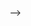 <!-- 
<p align="center"><a href="#"><img width="30%" alt="Hello, I'm Vivek " src="https://media.giphy.com/media/f6hnhHkks8bk4jwjh3/giphy.gif" /></a><a href="#"><img width="15%" alt="Hello, I'm Vivek " src="https://media.giphy.com/media/2J3VPYmnhO2jjKAX0X/giphy.gif" /></a></p>

<div align="center" id="badges"><img src="https://komarev.com/ghpvc/?username=your-github-username&style=flat-square&color=blue" alt=""/></div>

<h1>
  Hi, I am Vivek Maddeshiya
  <img src="https://media.giphy.com/media/hvRJCLFzcasrR4ia7z/giphy.gif" width="30px"/>
</h1>



### :man_technologist: About Me :



- I am a hands-on <img src="https://media.giphy.com/media/WUlplcMpOCEmTGBtBW/giphy.gif" width="30"> and self-taught Learner  from India

- 🔭 I’m currently working on projects based on MERN stack.
- :zap: In my free time, I solve problems on Data Structures and Algorithms on GeeksforGeeks and read tech articles.
- 📫 How to reach me: </br>
  <a href="https://www.linkedin.com/in/vivek-maddeshiya-b08a5b175/"><img  src="https://img.shields.io/badge/LinkedIn-blue?style=for-the-badge&logo=linkedin&logoColor=white" alt="LinkedIn Badge"/></a>
- 💬 Ask me about Anything <a href="https://github.com/vivekiet22/vivekiet22/issues">here</a>
- ⚡ Fun fact:  I am an Engineer :)




---

### :hammer_and_wrench: Languages and Tools :
<div>
  <img src="https://github.com/devicons/devicon/blob/master/icons/python/python-original.svg" title="Python" alt="Python" width="40" height="40"/>&nbsp;
  <img src="https://github.com/devicons/devicon/blob/master/icons/git/git-original-wordmark.svg" title="Git" **alt="Git" width="40" height="40"/>&nbsp;
  <img src="https://github.com/devicons/devicon/blob/master/icons/react/react-original-wordmark.svg" title="React" alt="React" width="40" height="40"/>&nbsp;
 <img src="https://github.com/devicons/devicon/blob/master/icons/redux/redux-original.svg" title="Redux" alt="Redux " width="40" height="40"/>&nbsp;
  <img src="https://github.com/devicons/devicon/blob/master/icons/css3/css3-plain-wordmark.svg"  title="CSS3" alt="CSS" width="40" height="40"/>&nbsp;
  <img src="https://github.com/devicons/devicon/blob/master/icons/html5/html5-original.svg" title="HTML5" alt="HTML" width="40" height="40"/>&nbsp;
  <img src="https://github.com/devicons/devicon/blob/master/icons/javascript/javascript-original.svg" title="JavaScript" alt="JavaScript" width="40" height="40"/>&nbsp;
  <img src="https://github.com/devicons/devicon/blob/master/icons/bootstrap/bootstrap-original.svg" title="bootstrap" alt="Bootstrap" width="40" height="40"/>&nbsp;
   <img src="https://github.com/devicons/devicon/blob/master/icons/mongodb/mongodb-original-wordmark.svg" title="mongodb" alt="mongodb" width="40" height="40"/>&nbsp;
 
  <img src="https://github.com/devicons/devicon/blob/master/icons/vscode/vscode-plain-wordmark.svg" title="vs-code" alt="vs-code" width="40" height="40"/>&nbsp;

   
  </div>

  
 ---

### :fire: My Stats :

[![GitHub Streak](http://github-readme-streak-stats.herokuapp.com?user=vivekiet22&theme=dark&background=000000)](https://git.io/streak-stats)


![Vivek's GitHub stats](https://github-readme-stats.vercel.app/api?username=vivekiet22&show_icons=true&theme=onedark)


![Vivek's geeksForgeeks stats](https://geeks-for-geeks-stats-api-napiyo.vercel.app/?userName=vivekmaddheshiya205)
</br>
<a href="http://www.nerdtests.com/ft_nq.php">
<img src="http://www.nerdtests.com/images/ft/nq/7d68b6edd3.gif" alt="I am nerdier than 81% of all people. Are you a nerd? Click here to take the Nerd Test, get geeky images and jokes, and write on the nerd forum!"></a>





<!--
##I have made this about page using some sites
https://www.sitepoint.com/github-profile-readme/


![image](https://leetcode-stat-api.herokuapp.com/vivekiet22/)







  <a href="https://www.linkedin.com/in/vivek-maddeshiya-b08a5b175/"><img width="3%" alt="Hello, I'm Vivek " src="https://encrypted-tbn0.gstatic.com/images?q=tbn:ANd9GcTNLCK2EnoQfDoVuJYzY282gNz_e9UUNKhPnI2y8HRfMA&s" /></a>

<img src="https://img.shields.io/github/languages/top/vivekiet22/NoteBook-App"/>


<a href="https://vivekiet22.github.io"><img width="20%" alt="Hello, I'm Vivek " src="https://media.giphy.com/media/SYjYYopqUTBtE3XZxg/giphy.gif" /></a>

### Hi ,I am Vivek Maddeshiya. 👋
**vivekiet22/vivekiet22** is a ✨ _special_ ✨ repository because its `README.md` (this file) appears on your GitHub profile.

Here are some ideas to get you started:

- 🔭 I’m currently working on projects based on MERN
- 🌱 I’m currently learning ...
- 👯 I’m looking to collaborate on ...
- 🤔 I’m looking for help with ...
- 💬 Ask me about ...
- 📫 How to reach me: [![website](./img/linkedin-light.svg)](https://linkedin.com/in/codeSTACKr#gh-light-mode-only)
- 😄 Pronouns: ...
- ⚡ Fun fact: I love to cook. My signature dish is homemade Sandwich and Maggie. 
  I don't know everything about anything


<div>
  <img src="https://github.com/devicons/devicon/blob/master/icons/java/java-original-wordmark.svg" title="Java" alt="Java" width="40" height="40"/>&nbsp;
  <img src="https://github.com/devicons/devicon/blob/master/icons/react/react-original-wordmark.svg" title="React" alt="React" width="40" height="40"/>&nbsp;
  <img src="https://github.com/devicons/devicon/blob/master/icons/spring/spring-original-wordmark.svg" title="Spring" alt="Spring" width="40" height="40"/>&nbsp;
  <img src="https://github.com/devicons/devicon/blob/master/icons/materialui/materialui-original.svg" title="Material UI" alt="Material UI" width="40" height="40"/>&nbsp;
  <img src="https://github.com/devicons/devicon/blob/master/icons/flutter/flutter-original.svg" title="Flutter" alt="Flutter" width="40" height="40"/>&nbsp;
  <img src="https://github.com/devicons/devicon/blob/master/icons/redux/redux-original.svg" title="Redux" alt="Redux " width="40" height="40"/>&nbsp;
  <img src="https://github.com/devicons/devicon/blob/master/icons/css3/css3-plain-wordmark.svg"  title="CSS3" alt="CSS" width="40" height="40"/>&nbsp;
  <img src="https://github.com/devicons/devicon/blob/master/icons/html5/html5-original.svg" title="HTML5" alt="HTML" width="40" height="40"/>&nbsp;
  <img src="https://github.com/devicons/devicon/blob/master/icons/javascript/javascript-original.svg" title="JavaScript" alt="JavaScript" width="40" height="40"/>&nbsp;
  <img src="https://github.com/devicons/devicon/blob/master/icons/firebase/firebase-plain-wordmark.svg" title="Firebase" alt="Firebase" width="40" height="40"/>&nbsp;
  <img src="https://github.com/devicons/devicon/blob/master/icons/gatsby/gatsby-original.svg" title="Gatsby"  alt="Gatsby" width="40" height="40"/>&nbsp;
  <img src="https://github.com/devicons/devicon/blob/master/icons/mysql/mysql-original-wordmark.svg" title="MySQL"  alt="MySQL" width="40" height="40"/>&nbsp;
  <img src="https://github.com/devicons/devicon/blob/master/icons/nodejs/nodejs-original-wordmark.svg" title="NodeJS" alt="NodeJS" width="40" height="40"/>&nbsp;
  <img src="https://github.com/devicons/devicon/blob/master/icons/amazonwebservices/amazonwebservices-plain-wordmark.svg" title="AWS" alt="AWS" width="40" height="40"/>&nbsp;
  <img src="https://github.com/devicons/devicon/blob/master/icons/git/git-original-wordmark.svg" title="Git" **alt="Git" width="40" height="40"/>
</div>


[![Top Langs](https://github-readme-stats.vercel.app/api/top-langs/?username=vivekiet22)]


[![Top Langs](https://github-readme-stats.vercel.app/api/top-langs/?username=vivekiet22&layout=compact&theme=vision-friendly-dark)](https://github.com/anuraghazra/github-readme-stats)
-->


 -->
